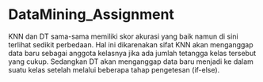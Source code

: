 # DataMining_Assignment

KNN dan DT sama-sama memiliki skor akurasi yang baik namun di sini terlihat sedikit perbedaan. Hal ini dikarenakan sifat KNN akan menganggap data baru sebagai anggota kelasnya jika ada jumlah tetangga kelas tersebut yang cukup. Sedangkan DT akan menganggap data baru menjadi ke dalam suatu kelas setelah melalui beberapa tahap pengetesan (if-else).
